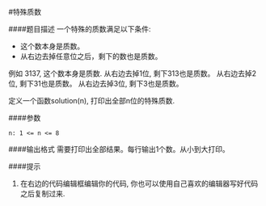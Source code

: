 #特殊质数

####题目描述
一个特殊的质数满足以下条件:
* 这个数本身是质数。
* 从右边去掉任意位之后，剩下的数也是质数。

例如 3137, 这个数本身是质数.
从右边去掉1位, 剩下313也是质数。
从右边去掉2位, 剩下31也是质数。
从右边去掉3位, 剩下3也是质数。

定义一个函数solution(n), 打印出全部n位的特殊质数.

####参数
```
n: 1 <= n <= 8
```

####输出格式
需要打印出全部结果。每行输出1个数。从小到大打印。


####提示
1. 在右边的代码编辑框编辑你的代码, 你也可以使用自己喜欢的编辑器写好代码之后复制过来.

